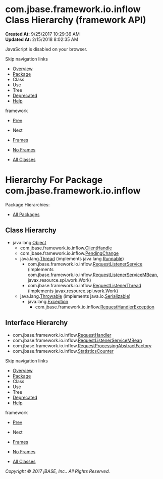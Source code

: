 # com.jbase.framework.io.inflow Class Hierarchy (framework   API)

**Created At:** 9/25/2017 10:29:36 AM  
**Updated At:** 2/15/2018 8:02:35 AM  

<!--<br>    try {<br>        if (location.href.indexOf('is-external=true') == -1) {<br>            parent.document.title="com.jbase.framework.io.inflow Class Hierarchy (framework   API)";<br>        }<br>    }<br>    catch(err) {<br>    }<br>//-->
JavaScript is disabled on your browser.

Skip navigation links

- [Overview](../../../../../overview-summary.html)
- [Package](/39226-inflow/com_jbase_framework_io_inflow_package-summary)
- Class
- Use
- Tree
- [Deprecated](../../../../../deprecated-list.html)
- [Help](../../../../../help-doc.html)


framework <br>

- [Prev](/39224-exception/com_jbase_framework_io_exception_package-tree)
- Next


- [Frames](../../../../../index.html?com/jbase/framework/io/inflow//39226-inflow/com_jbase_framework_io_inflow_package-tree)
- [No Frames](/39226-inflow/com_jbase_framework_io_inflow_package-tree)


- [All Classes](../../../../../allclasses-noframe.html)


<!--<br>  allClassesLink = document.getElementById("allclasses\_navbar\_top");<br>  if(window==top) {<br>    allClassesLink.style.display = "block";<br>  }<br>  else {<br>    allClassesLink.style.display = "none";<br>  }<br>  //-->

# Hierarchy For Package com.jbase.framework.io.inflow
Package Hierarchies:
- [All Packages](../../../../../overview-tree.html)

## Class Hierarchy

- java.lang.[Object](http://java.sun.com/j2se/1.5.0/docs/api/java/lang/Object.html?is-external=true "class or interface in java.lang")
    - com.jbase.framework.io.inflow.[ClientHandle](/39226-inflow/com_jbase_framework_io_inflow_ClientHandle "class in com.jbase.framework.io.inflow")
    - com.jbase.framework.io.inflow.[PendingChange](/39226-inflow/com_jbase_framework_io_inflow_PendingChange "class in com.jbase.framework.io.inflow")
    - java.lang.[Thread](http://java.sun.com/j2se/1.5.0/docs/api/java/lang/Thread.html?is-external=true "class or interface in java.lang") (implements java.lang.[Runnable](http://java.sun.com/j2se/1.5.0/docs/api/java/lang/Runnable.html?is-external=true "class or interface in java.lang"))
        - com.jbase.framework.io.inflow.[RequestListenerService](/39226-inflow/com_jbase_framework_io_inflow_RequestListenerService "class in com.jbase.framework.io.inflow") (implements com.jbase.framework.io.inflow.[RequestListenerServiceMBean](/39226-inflow/com_jbase_framework_io_inflow_RequestListenerServiceMBean "interface in com.jbase.framework.io.inflow"), javax.resource.spi.work.Work)
        - com.jbase.framework.io.inflow.[RequestListenerThread](/39226-inflow/com_jbase_framework_io_inflow_RequestListenerThread "class in com.jbase.framework.io.inflow") (implements javax.resource.spi.work.Work)
    - java.lang.[Throwable](http://java.sun.com/j2se/1.5.0/docs/api/java/lang/Throwable.html?is-external=true "class or interface in java.lang") (implements java.io.[Serializable](http://java.sun.com/j2se/1.5.0/docs/api/java/io/Serializable.html?is-external=true "class or interface in java.io"))
        - java.lang.[Exception](http://java.sun.com/j2se/1.5.0/docs/api/java/lang/Exception.html?is-external=true "class or interface in java.lang")
            - com.jbase.framework.io.inflow.[RequestHandlerException](/39226-inflow/com_jbase_framework_io_inflow_RequestHandlerException "class in com.jbase.framework.io.inflow")


## Interface Hierarchy

- com.jbase.framework.io.inflow.[RequestHandler](/39226-inflow/com_jbase_framework_io_inflow_RequestHandler "interface in com.jbase.framework.io.inflow")
- com.jbase.framework.io.inflow.[RequestListenerServiceMBean](/39226-inflow/com_jbase_framework_io_inflow_RequestListenerServiceMBean "interface in com.jbase.framework.io.inflow")
- com.jbase.framework.io.inflow.[RequestProcessingAbstractFactory](/39226-inflow/com_jbase_framework_io_inflow_RequestProcessingAbstractFactory "interface in com.jbase.framework.io.inflow")
- com.jbase.framework.io.inflow.[StatisticsCounter](/39226-inflow/com_jbase_framework_io_inflow_StatisticsCounter "interface in com.jbase.framework.io.inflow")

Skip navigation links

- [Overview](../../../../../overview-summary.html)
- [Package](/39226-inflow/com_jbase_framework_io_inflow_package-summary)
- Class
- Use
- Tree
- [Deprecated](../../../../../deprecated-list.html)
- [Help](../../../../../help-doc.html)


framework <br>

- [Prev](/39224-exception/com_jbase_framework_io_exception_package-tree)
- Next


- [Frames](../../../../../index.html?com/jbase/framework/io/inflow//39226-inflow/com_jbase_framework_io_inflow_package-tree)
- [No Frames](/39226-inflow/com_jbase_framework_io_inflow_package-tree)


- [All Classes](../../../../../allclasses-noframe.html)


<!--<br>  allClassesLink = document.getElementById("allclasses\_navbar\_bottom");<br>  if(window==top) {<br>    allClassesLink.style.display = "block";<br>  }<br>  else {<br>    allClassesLink.style.display = "none";<br>  }<br>  //-->

*Copyright © 2017 jBASE, Inc.. All Rights Reserved.*
